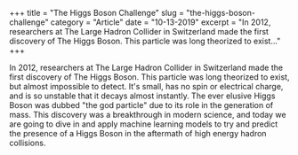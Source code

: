 +++
title = "The Higgs Boson Challenge"
slug = "the-higgs-boson-challenge"
category = "Article"
date = "10-13-2019"
excerpt = "In 2012, researchers at The Large Hadron Collider in Switzerland made the first discovery of The Higgs Boson. This particle was long theorized to exist..."
+++

In 2012, researchers at The Large Hadron Collider in Switzerland made the first discovery of The Higgs Boson. This particle was long theorized to exist, but almost impossible to detect. It's small, has no spin or electrical charge, and is so unstable that it decays almost instantly. The ever elusive Higgs Boson was dubbed "the god particle" due to its role in the generation of mass. This discovery was a breakthrough in modern science, and today we are going to dive in and apply machine learning models to try and predict the presence of a Higgs Boson in the aftermath of high energy hadron collisions.